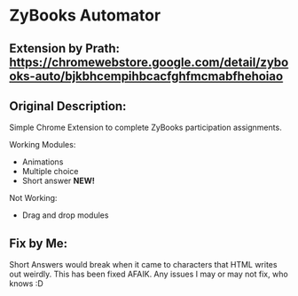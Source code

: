 # ZyBooks Automator
## Extension by Prath: https://chromewebstore.google.com/detail/zybooks-auto/bjkbhcempihbcacfghfmcmabfhehoiao
## Original Description:
Simple Chrome Extension to complete ZyBooks participation assignments.

Working Modules:
* Animations
* Multiple choice
* Short answer **NEW!**

Not Working:
* Drag and drop modules


## Fix by Me:
Short Answers would break when it came to characters that HTML writes out weirdly.
This has been fixed AFAIK. Any issues I may or may not fix, who knows :D

